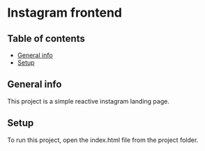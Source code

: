 # Instagram frontend

## Table of contents
* [General info](#general-info)
* [Setup](#setup)

## General info
This project is a simple reactive instagram landing page.
	
## Setup
To run this project, open the index.html file from the project folder.

